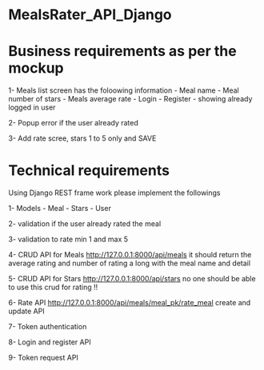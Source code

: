 # MealsRater_API_Django

# Business requirements as per the mockup 

1- Meals list screen has the foloowing information
    - Meal name
    - Meal number of stars 
    - Meals average rate 
    - Login 
    - Register
    - showing already logged in user 

2- Popup error if the user already rated 

3- Add rate scree, stars 1 to 5 only and SAVE


# Technical requirements 
Using Django REST frame work please implement the followings

1- Models 
    - Meal
    - Stars 
    - User

2- validation if the user already rated the meal 

3- validation to rate min 1 and max 5 

4- CRUD API for Meals 
    http://127.0.0.1:8000/api/meals
    it should return the average rating and number of rating a long with the meal name and detail

5- CRUD API for Stars 
    http://127.0.0.1:8000/api/stars
    no one should be able to use this crud for rating !!

6- Rate API 
    http://127.0.0.1:8000/api/meals/meal_pk/rate_meal
    create and update API 

7- Token authentication 

8- Login and register API 

9- Token request API 

